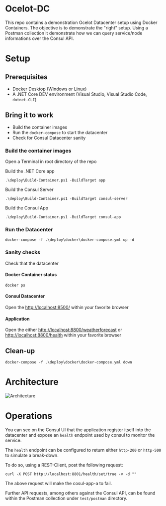 # Ocelot-DC

This repo contains a demonstration Ocelot Datacenter setup using Docker Containers. The objective is to demonstrate the "right" setup. Using a Postman collection it demonstrate how we can query service/node informations over the Consul API.

# Setup

## Prerequisites
- Docker Desktop (Windows or Linux)
- A .NET Core DEV environment (Visual Studio, Visual Studio Code, `dotnet-CLI`)

## Bring it to work
- Build the container images
- Run the `docker-compose` to start the datacenter
- Check for Consul Datacenter sanity

### Build the container images
Open a Terminal in root directory of the repo

Build the .NET Core app

```.\deploy\Build-Container.ps1 -BuildTarget app```

Build the Consul Server

```.\deploy\Build-Container.ps1 -BuildTarget consul-server```

Build the Consul App

```.\deploy\Build-Container.ps1 -BuildTarget consul-app```

### Run the Datacenter

```docker-compose -f .\deploy\docker\docker-compose.yml up -d```

### Sanity checks
Check that the datacenter

#### Docker Container status
```docker ps```
#### Consul Datacenter
Open the <http://localhost:8500/> within your favorite browser

#### Application
Open the either <http://localhost:8800/weatherforecast> or <http://localhost:8800/health> within your favorite browser

## Clean-up

```docker-compose -f .\deploy\docker\docker-compose.yml down```
# Architecture

![Architecture](doc/resources/architecture.png)

# Operations

You can see on the Consul UI that the application register itself into the datacenter and expose an `health` endpoint used by consul to monitor the service.

The `health` endpoint can be configured to return either `http-200` or `http-500` to simulate a break-down.

To do so, using a REST-Client, post the following request:

```
curl -X POST http://localhost:8801/health/set/true -v -d ""
```

The above request will make the cosul-app-a to fail.

Further API requests, among others against the Consul API, can be found within the Postman collection under `test/postman` directory.